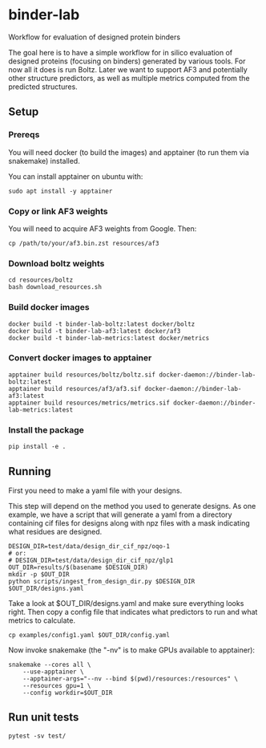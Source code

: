 # binder-lab
Workflow for evaluation of designed protein binders

The goal here is to have a simple workflow for in silico evaluation of designed
proteins (focusing on binders) generated by various tools. For now all it does is run Boltz.
Later we want to support AF3 and potentially other structure predictors, as well as
multiple metrics computed from the predicted structures.

## Setup

### Prereqs
You will need docker (to build the images) and apptainer (to run them via snakemake) installed.

You can install apptainer on ubuntu with:

```
sudo apt install -y apptainer
```

### Copy or link AF3 weights
You will need to acquire AF3 weights from Google. Then:
```
cp /path/to/your/af3.bin.zst resources/af3
```

### Download boltz weights
```
cd resources/boltz
bash download_resources.sh
```

### Build docker images
```
docker build -t binder-lab-boltz:latest docker/boltz
docker build -t binder-lab-af3:latest docker/af3
docker build -t binder-lab-metrics:latest docker/metrics
```

### Convert docker images to apptainer
```
apptainer build resources/boltz/boltz.sif docker-daemon://binder-lab-boltz:latest
apptainer build resources/af3/af3.sif docker-daemon://binder-lab-af3:latest
apptainer build resources/metrics/metrics.sif docker-daemon://binder-lab-metrics:latest
```

### Install the package
```
pip install -e .
```

## Running
First you need to make a yaml file with your designs.

This step will depend on the method you used to generate designs. As one example, we have a
script that will generate a yaml from a directory containing cif files for designs along
with npz files with a mask indicating what residues are designed.

```
DESIGN_DIR=test/data/design_dir_cif_npz/oqo-1
# or:
# DESIGN_DIR=test/data/design_dir_cif_npz/glp1
OUT_DIR=results/$(basename $DESIGN_DIR)
mkdir -p $OUT_DIR
python scripts/ingest_from_design_dir.py $DESIGN_DIR $OUT_DIR/designs.yaml
```

Take a look at $OUT_DIR/designs.yaml and make sure everything looks right. Then copy a config
file that indicates what predictors to run and what metrics to calculate.

```
cp examples/config1.yaml $OUT_DIR/config.yaml
```

Now invoke snakemake (the "-nv" is to make GPUs available to apptainer):
```
snakemake --cores all \
    --use-apptainer \
    --apptainer-args="--nv --bind $(pwd)/resources:/resources" \
    --resources gpu=1 \
    --config workdir=$OUT_DIR
```

## Run unit tests
```
pytest -sv test/
```